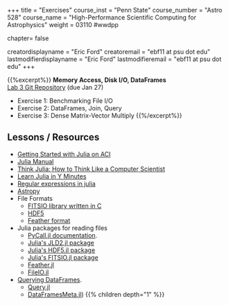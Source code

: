 +++
title = "Exercises"
course_inst = "Penn State"
course_number = "Astro 528"
course_name = "High-Performance Scientific Computing for Astrophysics"
weight = 03110  #wwdpp

chapter= false

creatordisplayname = "Eric Ford"
creatoremail = "ebf11 at psu dot edu"
lastmodifierdisplayname = "Eric Ford"
lastmodifieremail = "ebf11 at psu dot edu"
+++


{{%excerpt%}}
<b>Memory Access, Disk I/O, DataFrames</b><br />
[Lab 3 Git Repository](https://github.com/PsuAstro528/lab3-start) (due Jan 27)

- Exercise 1: Benchmarking File I/O
- Exercise 2: DataFrames, Join, Query
- Exercise 3: Dense Matrix-Vector Multiply
{{%/excerpt%}}

## Lessons / Resources
- [Getting Started with Julia on ACI](/lessons/week1/how-to-use-aci)
- [Julia Manual](http://docs.julialang.org/en/v1.0/)
- [Think Julia: How to Think Like a Computer Scientist](https://benlauwens.github.io/ThinkJulia.jl/latest/book.html)
- [Learn Julia in Y Minutes](https://learnxinyminutes.com/docs/julia/)
- [Regular expressions in julia](https://docs.julialang.org/en/v1/manual/strings/index.html#Regular-Expressions-1)
- [Astropy](http://docs.astropy.org)
- File Formats
   - [FITSIO library written in C](https://heasarc.gsfc.nasa.gov/fitsio/)
   - [HDF5](https://www.hdfgroup.org/solutions/hdf5/)
   - [Feather format](https://github.com/wesm/feather)
- Julia packages for reading files
   - [PyCall.jl documentation](https://github.com/JuliaPy/PyCall.jl#types).
   - [Julia's JLD2.jl package](https://github.com/JuliaIO/JLD2.jl)
   - [Julia's HDF5.jl package](https://github.com/JuliaIO/HDF5.jl)
   - [Julia's FITSIO.jl package](https://github.com/JuliaAstro/FITSIO.jl)
   - [Feather.jl](http://juliadata.github.io/Feather.jl/stable/)
   - [FileIO.jl](https://github.com/JuliaIO/FileIO.jl)
- [Querying DataFrames](http://juliadata.github.io/DataFrames.jl/stable/man/querying_frameworks.html).
   - [Query.jl](http://www.queryverse.org/Query.jl/stable/gettingstarted.html)
   - [DataFramesMeta.jl](https://github.com/JuliaData/DataFramesMeta.jl))
{{% children depth="1" %}}
